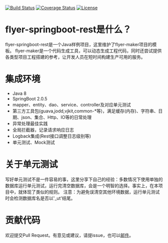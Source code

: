 [![Build Status](https://travis-ci.org/vancefantasy/flyer-springboot-rest.svg?branch=master)](https://travis-ci.org/vancefantasy/flyer-springboot-rest)
[![Coverage Status](https://coveralls.io/repos/github/vancefantasy/flyer-springboot-rest/badge.svg?branch=master)](https://coveralls.io/github/vancefantasy/flyer-springboot-rest?branch=master)
[![License](https://img.shields.io/github/license/vancefantasy/flyer-springboot-rest.svg)](https://github.com/vancefantasy/flyer-springboot-rest/blob/master/LICENSE)

# flyer-springboot-rest是什么？
flyer-springboot-rest是一个Java样例项目，这里维护了flyer-maker项目的模板。
flyer-maker是一个代码生成工具，可以动态生成工程代码，同时还尝试提供各类型项目工程搭建的参考，让开发人员在短时间构建生产可用的服务。

# 集成环境
- Java 8
- SpringBoot 2.0.5
- mapper、entity、dao、service、controller及对应单元测试
- 第三方工具包(guava,jodd,vjkit,common-*等)，满足缓存(内存)、字符串、日期、json、集合、Http、IO等的日常处理
- 异常处理最佳实践
- 全局拦截器，记录请求响应日志
- Logback集成(Rest接口调整日志级别等)
- 单元测试、Mock测试

# 关于单元测试
写好单元测试不是一件容易的事，这里分享下自己的经验：多数情况下使用单独的数据库运行单元测试，运行完清空数据库，会是一个明智的选择。事实上，在本项目中，就体现了类似的规则。
注意：为避免误清空其他环境数据，运行单元测试时会检测数据库名是否以'_ut'结尾。

# 贡献代码
欢迎提交Pull Request。有意见或建议，请提issue，也可以[邮件](mailto:vance.8807@gmail.com)。
